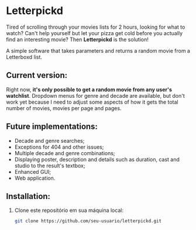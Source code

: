 # Letterpickd

Tired of scrolling through your movies lists for 2 hours, looking for what to watch?
Can't help yourself but let your pizza get cold before you actually find an interesting movie?
Then **Letterpickd** is the solution!

A simple software that takes parameters and returns a random movie from a Letterboxd list.

## Current version:

Right now, **it's only possible to get a random movie from any user's watchlist**.
Dropdown menus for genre and decade are available, but don't work yet because I need to
adjust some aspects of how it gets the total number of movies, movies per page and pages.

## Future implementations:

- Decade and genre searches;
- Exceptions for 404 and other issues; 
- Multiple decade and genre combinations;
- Displaying poster, description and details such as duration, cast and studio
to the result's textbox;
- Enhanced GUI;
- Web application.

## Installation:

1. Clone este repositório em sua máquina local:
   ```bash
   git clone https://github.com/seu-usuario/letterpickd.git
